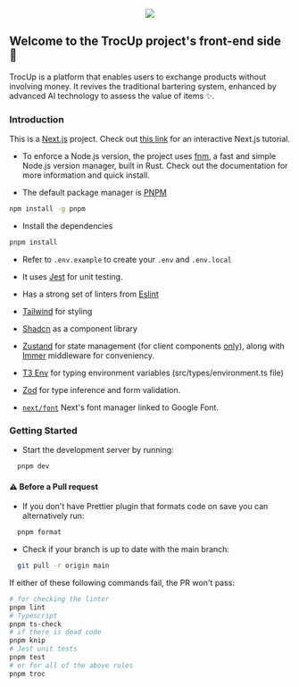 <p align="center"><img src="https://res.cloudinary.com/etnaassets/image/upload/v1723194835/Fichier_31_3x_qbogmr.png"/></p>

## Welcome to the TrocUp project's front-end side 👋

TrocUp is a platform that enables users to exchange products without involving money. It revives the traditional bartering system, enhanced by advanced AI technology to assess the value of items ✨.

### Introduction

This is a [Next.js](https://nextjs.org/docs) project.
Check out [this link](https://nextjs.org/learn) for an interactive Next.js tutorial.

-   To enforce a Node.js version, the project uses [fnm](https://github.com/Schniz/fnm), a fast and simple Node.js version manager, built in Rust. Check out the documentation for more information and quick install.

-   The default package manager is [PNPM](https://pnpm.io/installation)

```bash
npm install -g pnpm
```

-   Install the dependencies

```bash
pnpm install
```

-   Refer to `.env.example` to create your `.env` and `.env.local`

-   It uses [Jest](https://jestjs.io/) for unit testing.
-   Has a strong set of linters from [Eslint](https://eslint.org/docs/latest/)
-   [Tailwind](https://tailwindcss.com/) for styling
-   [Shadcn](https://ui.shadcn.com/) as a component library
-   [Zustand](https://zustand-demo.pmnd.rs/) for state management (for client components [only](https://github.com/pmndrs/zustand/discussions/2200)), along with [Immer](https://docs.pmnd.rs/zustand/integrations/immer-middleware) middleware for conveniency.
-   [T3 Env](https://env.t3.gg/) for typing environment variables (src/types/environment.ts file)
-   [Zod](https://zod.dev/) for type inference and form validation.
-   [`next/font`](https://nextjs.org/docs/pages/building-your-application/optimizing/fonts#with-tailwind-css) Next's font manager linked to Google Font.

### Getting Started

-   Start the development server by running:

```bash
  pnpm dev
```

#### ⚠️ Before a Pull request

-   If you don't have Prettier plugin that formats code on save you can alternatively run:

```bash
  pnpm format
```

-   Check if your branch is up to date with the main branch:

```bash
  git pull -r origin main
```

If either of these following commands fail, the PR won't pass:

```bash
# for checking the linter
pnpm lint
# Typescript
pnpm ts-check
# if there is dead code
pnpm knip
# Jest unit tests
pnpm test
# or for all of the above rules
pnpm troc
```
